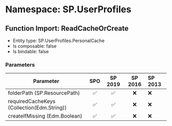 # Namespace: SP.UserProfiles

## Function Import: ReadCacheOrCreate

- Entity type: SP.UserProfiles.PersonalCache
- Is composable: false
- Is bindable: false

### Parameters

Parameter | SPO | SP 2019 | SP 2016 | SP 2013
----------|:---:|:-------:|:-------:|:-------
folderPath (SP.ResourcePath) | ✅ | ✅ | ❌ | ❌
requiredCacheKeys (Collection(Edm.String)) | ✅ | ✅ | ❌ | ❌
createIfMissing (Edm.Boolean) | ✅ | ✅ | ❌ | ❌
